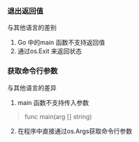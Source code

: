 ### 退出返回值
与其他语言的差别
1. Go 中的main 函数不支持返回值
2. 通过os.Exit 来返回状态
### 获取命令行参数
与其他语言的差异
1. main 函数不支持传入参数
> func main(arg [] string)
2. 在程序中直接通过os.Args获取命令行参数 